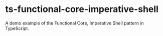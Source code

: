 # ts-functional-core-imperative-shell
A demo example of the Functional Core, Imperative Shell pattern in TypeScript.
